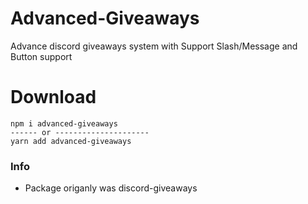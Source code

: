 # Advanced-Giveaways

Advance discord giveaways system with Support Slash/Message and Button support

# Download

```cli
npm i advanced-giveaways
------ or ---------------------
yarn add advanced-giveaways
```
### Info 
- Package origanly was discord-giveaways